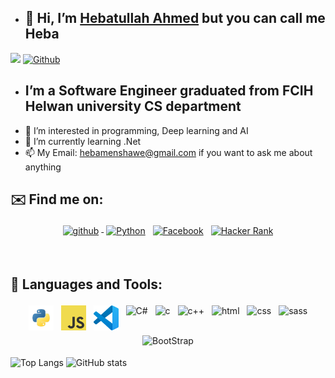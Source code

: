 - ## 👋 Hi, I’m [Hebatullah Ahmed]( https://github.com/Hebaallah61) but you can call me Heba
![](https://visitor-badge.laobi.icu/badge?page_id=Hebaallah61.Hebaallah61)
[![Github](https://img.shields.io/github/followers/Hebaallah61?label=Follow&style=social)](https://github.com/Hebaallah61)

- ## I’m a Software Engineer graduated from FCIH Helwan university CS department
- 👀 I’m interested in programming, Deep learning and AI
- 🌱 I’m currently learning .Net   
- 📫 My Email: hebamenshawe@gmail.com if you want to ask me about anything

## ✉️ Find me on:


<p align="center">
 <a href="https://github.com/Hebaallah61" target="_blank" rel="noopener noreferrer"> <img src="https://camo.githubusercontent.com/d20181791a7d3716b202e8c3549c20cd5d435bb6bbb2556fbcf99f7841f48d5e/68747470733a2f2f63646e2d69636f6e732d706e672e666c617469636f6e2e636f6d2f3531322f353936382f353936383836362e706e67" alt="github" height="40" style="vertical-align:top; margin:4px"> </a>
 <a href="https://www.linkedin.com/in/hebaallah/" target="_blank" rel="noopener noreferrer"> <img src="https://camo.githubusercontent.com/8c244a7a7b8a6e767d241c9a6c5e1b5e13ea693770c52bbc3fe564ba4044a4c9/68747470733a2f2f63646e2d69636f6e732d706e672e666c617469636f6e2e636f6d2f3531322f3137342f3137343835372e706e67" alt="Python" height="40" style="vertical-align:top; margin:4px"></a>
<a href="https://www.facebook.com/profile.php?id=100005288883193"> <img src="https://user-images.githubusercontent.com/57576774/222041638-0e34b66d-220a-4824-bb81-04e089becf4e.png" alt="Facebook" height="40" style="vertical-align:top; margin:4px"></a>
 <a href="https://www.hackerrank.com/hebamenshawe"> <img src="https://th.bing.com/th/id/OIP.NqaDDQnfYMjB_mmS9Bqk0wAAAA?pid=ImgDet&rs=1" alt="Hacker Rank" height="40" style="vertical-align:top; margin:4px"></a>
 
 

</p>

<br />

## 🧰 Languages and Tools:
<p align="center">
<img src="https://raw.githubusercontent.com/github/explore/80688e429a7d4ef2fca1e82350fe8e3517d3494d/topics/python/python.png" alt="Python" height="40" style="vertical-align:top; margin:4px">
<img src="https://raw.githubusercontent.com/github/explore/80688e429a7d4ef2fca1e82350fe8e3517d3494d/topics/javascript/javascript.png" alt="Javascript" height="40" style="vertical-align:top; margin:4px">
<img src="https://raw.githubusercontent.com/github/explore/80688e429a7d4ef2fca1e82350fe8e3517d3494d/topics/visual-studio-code/visual-studio-code.png" alt="VS Code" height="40" style="vertical-align:top; margin:4px">
<img src="https://th.bing.com/th/id/R.4ca13324c0aa531d2122694b8eb37db9?rik=zSyPkhMiFY3THw&pid=ImgRaw&r=0" alt="C#" height="40" style="vertical-align:top; margin:4px">
<img src="https://www.raddevelopers.com/wp-content/uploads/2016/01/c-lang.png" alt="c" height="40" style="vertical-align:top; margin:4px">
<img src="https://webforpc.com/wp-content/uploads/2018/03/c-plus-plus-program-logo-image-200x225.png" alt="c++" height="40" style="vertical-align:top; margin:4px">
 <img src="https://th.bing.com/th/id/R.45a33fc558faf7b5343b144f2efa9468?rik=FBiUhbkRkQ2eNQ&riu=http%3a%2f%2fjsxcode.com%2fcode%2fimg%2flogo_html.png&ehk=fH8GgrRgo2wM5KaxXwlJGgc%2bWjIWakayJWREjXbzVLg%3d&risl=&pid=ImgRaw&r=0" alt="html" height="40" style="vertical-align:top; margin:4px">
 <img src="https://avatars1.githubusercontent.com/u/26101386?s=400&v=4 " alt="css" height="40" style="vertical-align:top; margin:4px">
 <img src="https://cdn.iconscout.com/icon/free/png-256/sass-226054.png " alt="sass" height="40" style="vertical-align:top; margin:4px">
 <img src="https://user-images.githubusercontent.com/57576774/222043169-e4f7b37b-6c35-4126-a75d-78f042a3fd02.png
 " alt="BootStrap" height="40" style="vertical-align:top; margin:4px">
</p>


![Top Langs](https://github-readme-stats.vercel.app/api/top-langs/?username=Hebaallah61&theme=tokyonight&langs_count=10&layout=compact)
![GitHub stats](https://github-readme-stats.vercel.app/api?username=hebaallah&theme=codeSTACKr&show_icons=true)


<!---
Hebaallah61/Hebaallah61 is a ✨ special ✨ repository because its `README.md` (this file) appears on your GitHub profile.
You can click the Preview link to take a look at your changes.
--->
